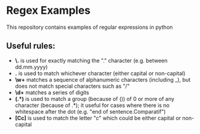 # Regex Examples
This repository contains examples of regular expressions in python


## Useful rules:
* **\\.** is used for exactly matching the "." character (e.g. between dd.mm.yyyy)
* **.** is used to match whichever character (either capital or non-capital)
* **\w+** matches a sequence of alphanumeric characters (including _), but does not match special characters such as "/"
* **\d+** matches a series of digits
* **(\.*)** is used to match a group (because of ()) of 0 or more of any character (because of \.*); it useful for cases where there is no whitespace after the dot (e.g. "end of sentence.Comparatif")
* **[Cc]** is used to match the letter "c" which could be either capital or non-capital
